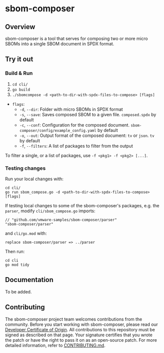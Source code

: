 # sbom-composer

## Overview
sbom-composer is a tool that serves for composing two or more micro SBOMs into a single SBOM document in SPDX format.

## Try it out

### Build & Run

1. `cd cli/`
2. `go build`
3. `./sbomcompose -d <path-to-dir-with-spdx-files-to-compose> [flags]`


* `flags`:
    - `-d`, `--dir`: Folder with micro SBOMs in SPDX format
    - `-s`, `--save`: Saves composed SBOM to a given file. `composed.spdx` by default
    - `-c`, `--conf`: Configuration for the composed document. `sbom-composer/config/example_config.yaml` by default
    - `-o`, `--out`: Output format of the composed document: `tv` or `json`. `tv` by default
    - `-f`, `--filters`: A list of packages to filter from the output

To filter a single, or a list of packages, use `-f <pkg1> -f <pkg2> [...]`.

### Testing changes

Run your local changes with:
```
cd cli/
go run sbom_compose.go -d <path-to-dir-with-spdx-files-to-compose> [flags]
```

If testing local changes to some of the sbom-composer's packages, e.g. the `parser`, modify `cli/sbom_compose.go` imports:
```
// "github.com/vmware-samples/sbom-composer/parser"
"sbom-composer/parser"
```
and `cli/go.mod` with:
```
replace sbom-composer/parser => ../parser
```
Then run:
```
cd cli
go mod tidy
```
## Documentation

To be added.

## Contributing

The sbom-composer project team welcomes contributions from the community. Before you start working with sbom-composer, please
read our [Developer Certificate of Origin](https://cla.vmware.com/dco). All contributions to this repository must be
signed as described on that page. Your signature certifies that you wrote the patch or have the right to pass it on
as an open-source patch. For more detailed information, refer to [CONTRIBUTING.md](CONTRIBUTING.md).


